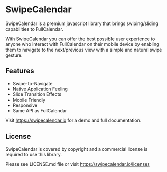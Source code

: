 # SwipeCalendar

SwipeCalendar is a premium javascript library that brings swiping/sliding capabilities to FullCalendar.

With SwipeCalendar you can offer the best possible user experience to anyone who interact with FullCalendar on their mobile device by enabling them to navigate to the next/previous view with a simple and natural swipe gesture.

## Features

- Swipe-to-Navigate
- Native Application Feeling
- Slide Transition Effects
- Mobile Friendly
- Responsive
- Same API as FullCalendar

Visit https://swipecalendar.io for a demo and full documentation.


## License

SwipeCalendar is covered by copyright and a commercial license is required to use this library.

Please see LICENSE.md file or visit https://swipecalendar.io/licenses

